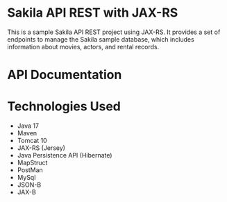 # Sakila API REST with JAX-RS
This is a sample Sakila API REST project using JAX-RS. It provides a set of endpoints to manage the Sakila sample database, which includes information about movies, actors, and rental records.
# API Documentation
# Technologies Used 
* Java 17
* Maven
* Tomcat 10
* JAX-RS (Jersey)
* Java Persistence API (Hibernate)
* MapStruct
* PostMan
* MySql
* JSON-B
* JAX-B
